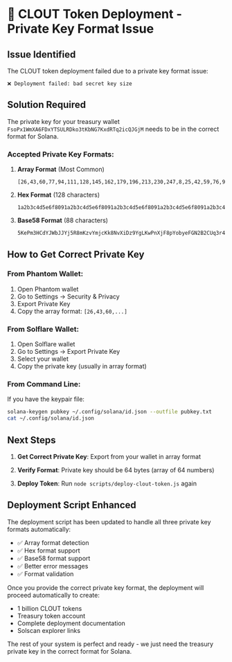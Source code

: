 # 🔧 CLOUT Token Deployment - Private Key Format Issue

## **Issue Identified**

The CLOUT token deployment failed due to a private key format issue:
```
❌ Deployment failed: bad secret key size
```

## **Solution Required**

The private key for your treasury wallet `FsoPx1WmXA6FDxYTSULRDko3tKbNG7KxdRTq2icQJGjM` needs to be in the correct format for Solana.

### **Accepted Private Key Formats:**

1. **Array Format** (Most Common)
   ```
   [26,43,60,77,94,111,128,145,162,179,196,213,230,247,8,25,42,59,76,93,110,127,144,161,178,195,212,229,246,7,24,41,58,75,92,109,126,143,160,177,194,211,228,245,6,23,40,57,74,91,108,125,142,159,176,193,210,227,244,5,22,39]
   ```

2. **Hex Format** (128 characters)
   ```
   1a2b3c4d5e6f8091a2b3c4d5e6f8091a2b3c4d5e6f8091a2b3c4d5e6f8091a2b3c4d5e6f8091a2b3c4d5e6f8091a2b3c4d5e6f8091a2b3c4d5e6f80
   ```

3. **Base58 Format** (88 characters)
   ```
   5KePm3HCdYJWbJJYj5R8mKzvYmjcKk8NvXiDz9YgLKwPnXjF8pYobyeFGN2B2CUq3r4uxtNyXbVckKdRRpH7hJ
   ```

## **How to Get Correct Private Key**

### **From Phantom Wallet:**
1. Open Phantom wallet
2. Go to Settings → Security & Privacy
3. Export Private Key
4. Copy the array format: `[26,43,60,...]`

### **From Solflare Wallet:**
1. Open Solflare wallet
2. Go to Settings → Export Private Key
3. Select your wallet
4. Copy the private key (usually in array format)

### **From Command Line:**
If you have the keypair file:
```bash
solana-keygen pubkey ~/.config/solana/id.json --outfile pubkey.txt
cat ~/.config/solana/id.json
```

## **Next Steps**

1. **Get Correct Private Key**: Export from your wallet in array format

3. **Verify Format**: Private key should be 64 bytes (array of 64 numbers)
4. **Deploy Token**: Run `node scripts/deploy-clout-token.js` again

## **Deployment Script Enhanced**

The deployment script has been updated to handle all three private key formats automatically:
- ✅ Array format detection
- ✅ Hex format support  
- ✅ Base58 format support
- ✅ Better error messages
- ✅ Format validation

Once you provide the correct private key format, the deployment will proceed automatically to create:
- 1 billion CLOUT tokens
- Treasury token account
- Complete deployment documentation
- Solscan explorer links

The rest of your system is perfect and ready - we just need the treasury private key in the correct format for Solana.